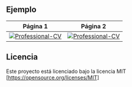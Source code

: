 ## Ejemplo
| Página 1 | Página 2 |
|:---:|:---:|
| [![Professional-CV](http://latex.ppizarror.com/examples/professional_cv/p1.png)](https://github.com/Template-Latex/Professional-CV/raw/master/cv.pdf)  | [![Professional-CV](http://latex.ppizarror.com/examples/professional_cv/p2.png)](https://github.com/Template-Latex/Professional-CV/raw/master/cv.pdf) |

## Licencia
Este proyecto está licenciado bajo la licencia MIT [https://opensource.org/licenses/MIT]
